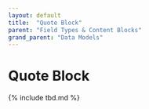 ```yaml
---
layout: default
title:  "Quote Block"
parent: "Field Types & Content Blocks"
grand_parent: "Data Models"
---
```


# Quote Block

{% include tbd.md %}
